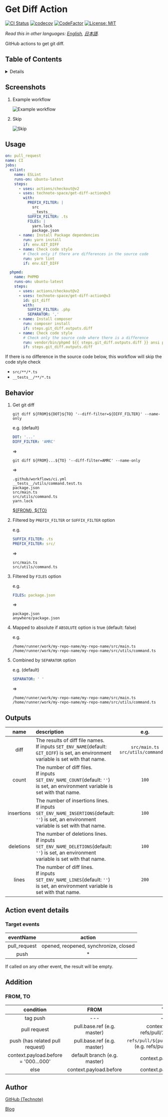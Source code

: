 # Get Diff Action

[![CI Status](https://github.com/technote-space/get-diff-action/workflows/CI/badge.svg)](https://github.com/technote-space/get-diff-action/actions)
[![codecov](https://codecov.io/gh/technote-space/get-diff-action/branch/master/graph/badge.svg)](https://codecov.io/gh/technote-space/get-diff-action)
[![CodeFactor](https://www.codefactor.io/repository/github/technote-space/get-diff-action/badge)](https://www.codefactor.io/repository/github/technote-space/get-diff-action)
[![License: MIT](https://img.shields.io/badge/License-MIT-blue.svg)](https://github.com/technote-space/get-diff-action/blob/master/LICENSE)

*Read this in other languages: [English](README.md), [日本語](README.ja.md).*

GitHub actions to get git diff.

## Table of Contents

<!-- START doctoc generated TOC please keep comment here to allow auto update -->
<!-- DON'T EDIT THIS SECTION, INSTEAD RE-RUN doctoc TO UPDATE -->
<details>
<summary>Details</summary>

- [Screenshots](#screenshots)
- [Usage](#usage)
- [Behavior](#behavior)
- [Outputs](#outputs)
- [Action event details](#action-event-details)
  - [Target events](#target-events)
- [Addition](#addition)
  - [FROM, TO](#from-to)
- [Author](#author)

</details>
<!-- END doctoc generated TOC please keep comment here to allow auto update -->

## Screenshots
1. Example workflow

   ![Example workflow](https://raw.githubusercontent.com/technote-space/get-diff-action/images/workflow.png)
1. Skip

   ![Skip](https://raw.githubusercontent.com/technote-space/get-diff-action/images/skip.png)

## Usage
```yaml
on: pull_request
name: CI
jobs:
  eslint:
    name: ESLint
    runs-on: ubuntu-latest
    steps:
      - uses: actions/checkout@v2
      - uses: technote-space/get-diff-action@v3
        with:
          PREFIX_FILTER: |
            src
            __tests__
          SUFFIX_FILTER: .ts
          FILES: |
            yarn.lock
            package.json
      - name: Install Package dependencies
        run: yarn install
        if: env.GIT_DIFF
      - name: Check code style
        # Check only if there are differences in the source code
        run: yarn lint
        if: env.GIT_DIFF

  phpmd:
    name: PHPMD
    runs-on: ubuntu-latest
    steps:
      - uses: actions/checkout@v2
      - uses: technote-space/get-diff-action@v3
        id: git_diff
        with:
          SUFFIX_FILTER: .php
          SEPARATOR: ','
      - name: Install composer
        run: composer install
        if: steps.git_diff.outputs.diff
      - name: Check code style
        # Check only the source code where there is a difference
        run: vendor/bin/phpmd ${{ steps.git_diff.outputs.diff }} ansi phpmd.xml
        if: steps.git_diff.outputs.diff
```

If there is no difference in the source code below, this workflow will skip the code style check
- `src/**/*.ts`
- `__tests__/**/*.ts`

## Behavior
1. Get git diff

   ```shell script
   git diff ${FROM}${DOT}${TO} '--diff-filter=${DIFF_FILTER}' --name-only
   ```

   e.g. (default)
   ```yaml
   DOT: '...'
   DIFF_FILTER: 'AMRC'
   ```
   =>
   ```shell script
   git diff ${FROM}...${TO} '--diff-filter=AMRC' --name-only
   ```
   =>
   ```
   .github/workflows/ci.yml
   __tests__/utils/command.test.ts
   package.json
   src/main.ts
   src/utils/command.ts
   yarn.lock
   ```

   [${FROM}, ${TO}](#from-to)

1. Filtered by `PREFIX_FILTER` or `SUFFIX_FILTER` option

   e.g.
   ```yaml
   SUFFIX_FILTER: .ts
   PREFIX_FILTER: src/
   ```
   =>
   ```
   src/main.ts
   src/utils/command.ts
   ```

1. Filtered by `FILES` option

   e.g.
   ```yaml
   FILES: package.json
   ```
   =>
   ```
   package.json
   anywhere/package.json
   ```

1. Mapped to absolute if `ABSOLUTE` option is true (default: false)

   e.g.
   ```
   /home/runner/work/my-repo-name/my-repo-name/src/main.ts
   /home/runner/work/my-repo-name/my-repo-name/src/utils/command.ts
   ```

1. Combined by `SEPARATOR` option

   e.g. (default)
   ```yaml
   SEPARATOR: ' '
   ```
   =>
   ```
   /home/runner/work/my-repo-name/my-repo-name/src/main.ts /home/runner/work/my-repo-name/my-repo-name/src/utils/command.ts
   ```

## Outputs
| name | description | e.g. |
|:---:|:---|:---:|
|diff|The results of diff file names.<br>If inputs `SET_ENV_NAME`(default: `GIT_DIFF`) is set, an environment variable is set with that name.|`src/main.ts src/utils/command.ts`|
|count|The number of diff files.<br>If inputs `SET_ENV_NAME_COUNT`(default: `''`) is set, an environment variable is set with that name.|`100`|
|insertions|The number of insertions lines.<br>If inputs `SET_ENV_NAME_INSERTIONS`(default: `''`) is set, an environment variable is set with that name.|`100`|
|deletions|The number of deletions lines.<br>If inputs `SET_ENV_NAME_DELETIONS`(default: `''`) is set, an environment variable is set with that name.|`100`|
|lines|The number of diff lines.<br>If inputs `SET_ENV_NAME_LINES`(default: `''`) is set, an environment variable is set with that name.|`200`|

## Action event details
### Target events
| eventName | action |
|:---:|:---:|
|pull_request|opened, reopened, synchronize, closed|
|push|*|

If called on any other event, the result will be empty.

## Addition
### FROM, TO
| condition | FROM | TO |
|:---:|:---:|:---:|
| tag push |---|---|
| pull request | pull.base.ref (e.g. master) | context.ref (e.g. refs/pull/123/merge) |
| push (has related pull request) | pull.base.ref (e.g. master) | `refs/pull/${pull.number}/merge` (e.g. refs/pull/123/merge) |
| context.payload.before = '000...000' | default branch (e.g. master) | context.payload.after |
| else | context.payload.before | context.payload.after |

## Author
[GitHub (Technote)](https://github.com/technote-space)

[Blog](https://technote.space)
